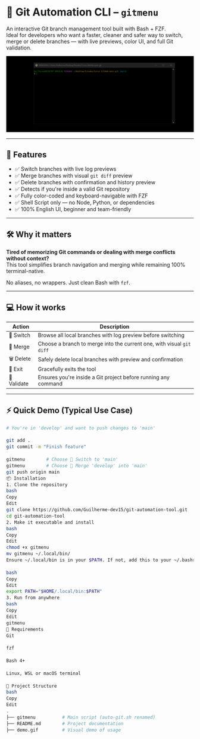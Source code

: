 # 🧠 Git Automation CLI – `gitmenu`

An interactive Git branch management tool built with Bash + FZF.  
Ideal for developers who want a faster, cleaner and safer way to switch, merge or delete branches — with live previews, color UI, and full Git validation.

![GitMenu Demo](./demo.gif)

---

## 🚀 Features

- ✅ Switch branches with live log previews  
- ✅ Merge branches with visual `git diff` preview  
- ✅ Delete branches with confirmation and history preview  
- ✅ Detects if you're inside a valid Git repository  
- ✅ Fully color-coded and keyboard-navigable with FZF  
- ✅ Shell Script only — no Node, Python, or dependencies  
- ✅ 100% English UI, beginner and team-friendly  

---

## 🛠️ Why it matters

**Tired of memorizing Git commands or dealing with merge conflicts without context?**  
This tool simplifies branch navigation and merging while remaining 100% terminal-native.

No aliases, no wrappers. Just clean Bash with `fzf`.

---

## 💻 How it works

| Action        | Description                                                             |
|---------------|-------------------------------------------------------------------------|
| 🔁 Switch      | Browse all local branches with log preview before switching             |
| 🔀 Merge       | Choose a branch to merge into the current one, with visual `git diff`   |
| 🗑️ Delete      | Safely delete local branches with preview and confirmation              |
| 🚪 Exit        | Gracefully exits the tool                                               |
| 🧪 Validate    | Ensures you're inside a Git project before running any command          |

---

## ⚡ Quick Demo (Typical Use Case)

```bash
# You're in 'develop' and want to push changes to 'main'

git add .
git commit -m "Finish feature"

gitmenu        # Choose 🔁 Switch to 'main'
gitmenu        # Choose 🔀 Merge 'develop' into 'main'
git push origin main
📦 Installation
1. Clone the repository
bash
Copy
Edit
git clone https://github.com/Guilherme-dev15/git-automation-tool.git
cd git-automation-tool
2. Make it executable and install
bash
Copy
Edit
chmod +x gitmenu
mv gitmenu ~/.local/bin/
Ensure ~/.local/bin is in your $PATH. If not, add this to your ~/.bashrc or ~/.zshrc:

bash
Copy
Edit
export PATH="$HOME/.local/bin:$PATH"
3. Run from anywhere
bash
Copy
Edit
gitmenu
🧩 Requirements
Git

fzf

Bash 4+

Linux, WSL or macOS terminal

📁 Project Structure
bash
Copy
Edit
.
├── gitmenu          # Main script (auto-git.sh renamed)
├── README.md        # Project documentation
├── demo.gif         # Visual demo of usage
